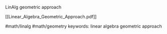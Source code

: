 LinAlg geometric approach

[[Linear_Algebra_Geometric_Approach.pdf]]

#math/linalg #math/geometry keywords: linear algebra geometric approach